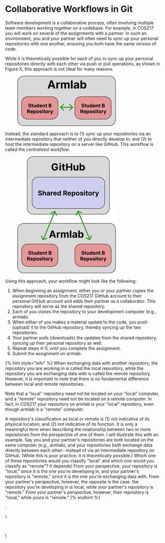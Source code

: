 # Collaborative Workflows in Git

Software development is a collaborative process, often involving multiple team members working together on a codebase. For example, in COS217 you will work on several of the assignments with a partner. In such an environment, you and your partner will often need to sync up your personal repositories with one another, ensuring you both have the same version of code.&#x20;

While it is theoretically possible for each of you to sync up your personal repositories directly with each other via push or pull operations, as shown in Figure X, this approach is not ideal for many reasons.&#x20;

<figure><img src="../../../.gitbook/assets/image (10).png" alt="" width="319"><figcaption></figcaption></figure>

Instead, the standard approach is to (1) sync up your repositories via an intermediate repository that neither of you directly develop in; and (2) to host the intermediate repository on a server like GitHub. This workflow is called the _centralized workflow_.&#x20;

<figure><img src="../../../.gitbook/assets/image (8).png" alt="" width="319"><figcaption></figcaption></figure>

Using this approach, your workflow might look like the following:

1. When beginning an assignment, either you or your partner copies the assignment repository from the COS217 GitHub account to their personal GitHub account and adds their partner as a collaborator. This repository will serve as the shared repository. &#x20;
2. Each of you clones the repository to your development computer (e.g., armlab).&#x20;
3. When either of you makes a material update to the code, you push (upload) it to the GitHub repository, thereby syncing up the two repositories.&#x20;
4. Your partner pulls (downloads) the updates from the shared repository, syncing up their personal repository as well. &#x20;
5. Repeat steps 4-5, until you complete the assignment.&#x20;
6. Submit the assignment on armlab.&#x20;







{% hint style="info" %}
When exchanging data with another repository, the repository you are working in is called the local repository, while the repository you are exchanging data with is called the remote repository. However, it is important to note that there is no fundamental difference between local and remote repositories.

Note that a "local" repository need not be located on your "local" computer, and a "remote" repository need not be located on a remote computer. In fact, in COS217 your repository on armlab is your "local" repository, even though armlab is a "remote" computer.&#x20;

A repository's classification as local or remote is (1) not indicative of its physical location; and (2) not indicative of its function. It is only a meaningful term when describing the relationship between two or more repositories from the perspective of one of them. I will illustrate this with an example. Say you and your partner's repositories are both located on the same computer (e.g., armlab), and your repositories both exchange data directly between each other--instead of via an intermediate repository on GitHub. (While this is poor practice, it is theoretically possible.) Which one of these repositories would you classify "local" and which one would you classify as "remote"? It depends! From your perspective, your repository is "local," since it is the one you're developing in, and your partner's repository is "remote," since it is the one you're exchanging data with. From your partner's perspective, however, the opposite is the case. the repository you're developing in is local, while your partner's repository is "remote." From your partner's perspective, however, their repository is "local," while yours is "remote."&#x20;
{% endhint %}



.&#x20;



&#x20;

\


<figure><img src="https://lh5.googleusercontent.com/V9qWq02Y1cNgFrJKH5LB3BcAxF-Xe1QMtuvWCbjiznxzTey1kIhW_wEsGdB4tQQNLdqAi7yFMpLGMy7yldDIeTsw8QUmghasKX6l7_VI6wkNI949454pPaCf8OnblwbH4Ma8l5FiiTYpxZYLA4GFTtU" alt=""><figcaption></figcaption></figure>





\
